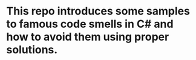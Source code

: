 # This repo introduces some samples to famous code smells in C# and how to avoid them using proper solutions.
